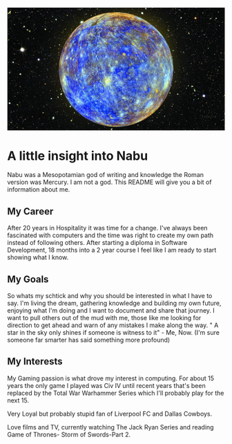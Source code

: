 ![headshot](nabu.jpg)

# A little insight into Nabu
Nabu was a Mesopotamian god of writing and knowledge the Roman version was Mercury. I am not a god. This README will give you a bit of information about me. 

## My Career
After 20 years in Hospitality it was time for a change. I've always been fascinated with computers and the time was right to create my own path instead of following others. After starting a diploma in Software Development, 18 months into a 2 year course I feel like I am ready to start showing what I know. 

## My Goals
So whats my schtick and why you should be interested in what I have to say. I'm living the dream, gathering knowledge and building my own future, enjoying what I'm doing and I want to document and share that journey.
I want to pull others out of the mud with me, those like me looking for direction to get ahead and warn of any mistakes I make along the way. 
" A star in the sky only shines if someone is witness to it" - Me, Now. (I'm sure someone far smarter has said something more profound)

## My Interests
My Gaming passion is what drove my interest in computing. For about 15 years the only game I played was Civ IV until recent years that's been replaced by the Total War Warhammer Series which I'll probably play for the next 15.

Very Loyal but probably stupid fan of Liverpool FC and Dallas Cowboys.

Love films and TV, currently watching The Jack Ryan Series and reading Game of Thrones- Storm of Swords-Part 2.


